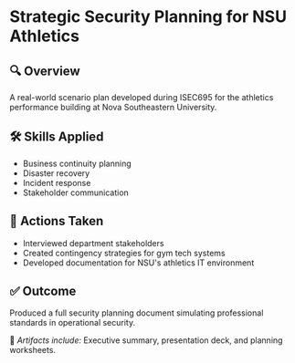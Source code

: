 # Strategic Security Planning for NSU Athletics

## 🔍 Overview
A real-world scenario plan developed during ISEC695 for the athletics performance building at Nova Southeastern University.

## 🛠️ Skills Applied
- Business continuity planning
- Disaster recovery
- Incident response
- Stakeholder communication

## 📌 Actions Taken
- Interviewed department stakeholders
- Created contingency strategies for gym tech systems
- Developed documentation for NSU's athletics IT environment

## ✅ Outcome
Produced a full security planning document simulating professional standards in operational security.

📎 *Artifacts include:* Executive summary, presentation deck, and planning worksheets.
